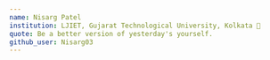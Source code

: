 ```yaml
--- 
name: Nisarg Patel  
institution: LJIET, Gujarat Technological University, Kolkata 🚩  
quote: Be a better version of yesterday's yourself. 
github_user: Nisarg03 
---
```

